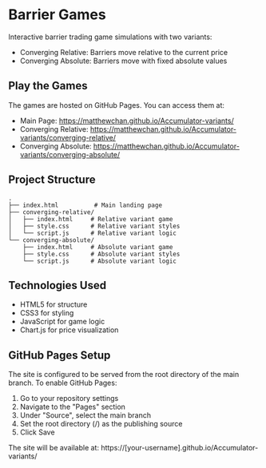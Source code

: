 # Barrier Games

Interactive barrier trading game simulations with two variants:
- Converging Relative: Barriers move relative to the current price
- Converging Absolute: Barriers move with fixed absolute values

## Play the Games

The games are hosted on GitHub Pages. You can access them at:
- Main Page: https://matthewchan.github.io/Accumulator-variants/
- Converging Relative: https://matthewchan.github.io/Accumulator-variants/converging-relative/
- Converging Absolute: https://matthewchan.github.io/Accumulator-variants/converging-absolute/

## Project Structure

```
.
├── index.html          # Main landing page
├── converging-relative/
│   ├── index.html     # Relative variant game
│   ├── style.css      # Relative variant styles
│   └── script.js      # Relative variant logic
└── converging-absolute/
    ├── index.html     # Absolute variant game
    ├── style.css      # Absolute variant styles
    └── script.js      # Absolute variant logic
```

## Technologies Used

- HTML5 for structure
- CSS3 for styling
- JavaScript for game logic
- Chart.js for price visualization

## GitHub Pages Setup

The site is configured to be served from the root directory of the main branch. To enable GitHub Pages:

1. Go to your repository settings
2. Navigate to the "Pages" section
3. Under "Source", select the main branch
4. Set the root directory (/) as the publishing source
5. Click Save

The site will be available at: https://[your-username].github.io/Accumulator-variants/
